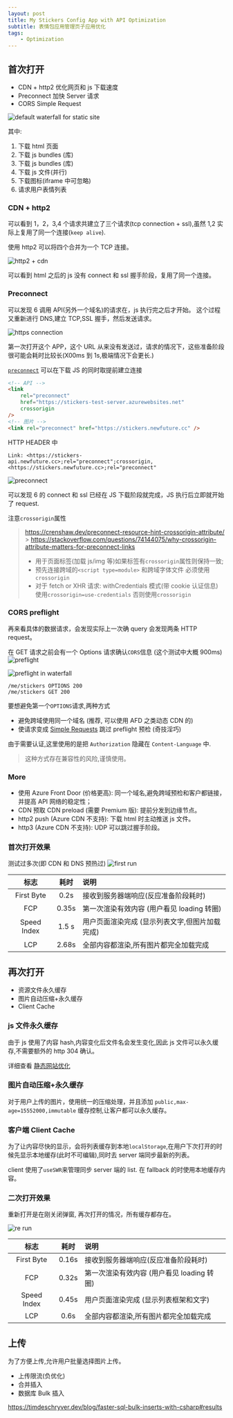 ```yaml
---
layout: post
title: My Stickers Config App with API Optimization
subtitle: 表情包应用管理页子应用优化
tags:
    - Optimization
---
```


## 首次打开

-   CDN + http2 优化网页和 js 下载速度
-   Preconnect 加快 Server 请求
-   CORS Simple Request

![default waterfall for static site](/assets/img/my-stickers-config-app-optimization/waterfall-default.png)

其中:

1. 下载 html 页面
2. 下载 js bundles (库)
3. 下载 js bundles (库)
4. 下载 js 文件(并行)
5. 下载图标(iframe 中可忽略)
6. 请求用户表情列表

### CDN + http2

可以看到 1，2，3,4 个请求共建立了三个请求(tcp connection + ssl),虽然 1,2 实际上复用了同一个连接(`keep alive`).

使用 http2 可以将四个合并为一个 TCP 连接。

![http2 + cdn](/assets/img/my-stickers-config-app-optimization/waterfall-http2.png)

可以看到 html 之后的 js 没有 connect 和 ssl 握手阶段，复用了同一个连接。

### Preconnect

可以发现 6 调用 API(另外一个域名)的请求在，js 执行完之后才开始。
这个过程又重新进行 DNS,建立 TCP,SSL 握手，然后发送请求。

![https connection](/assets/img/my-stickers-config-app-optimization/first-request.png)

第一次打开这个 APP，这个 URL 从来没有发送过，请求的情况下，这些准备阶段很可能会耗时比较长(X00ms 到 1s,极端情况下会更长.)

[`preconnect`](https://developer.mozilla.org/en-US/docs/Web/HTML/Link_types/preconnect) 可以在下载 JS 的同时取提前建立连接

```html
<!-- API -->
<link
    rel="preconnect"
    href="https://stickers-test-server.azurewebsites.net"
    crossorigin
/>
<!-- 图片 -->
<link rel="preconnect" href="https://stickers.newfuture.cc" />
```

HTTP HEADER 中

```header
Link: <https://stickers-api.newfuture.cc>;rel="preconnect";crossorigin, <https://stickers.newfuture.cc>;rel="preconnect"
```

![preconnect](/assets/img/my-stickers-config-app-optimization/waterfall-preconnect.png)

可以发现 6 的 connect 和 ssl 已经在 JS 下载阶段就完成，JS 执行后立即就开始了 request.

注意`crossorigin`属性

> https://crenshaw.dev/preconnect-resource-hint-crossorigin-attribute/ > https://stackoverflow.com/questions/74144075/why-crossorigin-attribute-matters-for-preconnect-links
>
> -   用于页面标签(加载 js/img 等)如果标签有`crossorigin`属性则保持一致;
> -   预先连接跨域的`<script type=module>` 和跨域字体文件 必须使用`crossorigin`
> -   对于 fetch or XHR 请求: withCredentials 模式(带 cookie 认证信息) 使用`crossorigin=use-credentials` 否则使用`crossorigin`

### CORS preflight

再来看具体的数据请求，会发现实际上一次确 query 会发现两条 HTTP request。

在 GET 请求之前会有一个 Options 请求确认`CORS`信息 (这个测试中大概 900ms)
![preflight](/assets/img/my-stickers-config-app-optimization/preflight-timeline.png)

![preflight in waterfall](/assets/img/my-stickers-config-app-optimization/waterfall-preflight.png)

```timeline
/me/stickers OPTIONS 200
/me/stickers GET 200
```

要想避免第一个`OPTIONS`请求,两种方式

-   避免跨域使用同一个域名 (推荐, 可以使用 AFD 之类动态 CDN 的)
-   使请求变成 [Simple Requests](https://developer.mozilla.org/en-US/docs/Web/HTTP/CORS#simple_requests) 跳过 preflight 预检 (奇技淫巧)

由于需要认证,这里使用的是把 `Authorization` 隐藏在 `Content-Language` 中.

> 这种方式存在兼容性的风险,谨慎使用。

### More

-   使用 Azure Front Door (价格更高): 同一个域名,避免跨域预检和客户都链接，并提高 API 网络的稳定性；
-   CDN 预取 CDN preload (需要 Premium 版): 提前分发到边缘节点。
-   http2 push (Azure CDN 不支持): 下载 html 时主动推送 js 文件。
-   http3 (Azure CDN 不支持): UDP 可以跳过握手阶段。

### 首次打开效果

测试过多次(即 CDN 和 DNS 预热过)
![first run](/assets/img/my-stickers-config-app-optimization/first-run.png)

|    标志     | 耗时  | 说明                                           |
| :---------: | :---: | :--------------------------------------------- |
| First Byte  | 0.2s  | 接收到服务器端响应(反应准备阶段耗时)           |
|     FCP     | 0.35s | 第一次渲染有效内容 (用户看见 loading 转圈)     |
| Speed Index | 1.5 s | 用户页面渲染完成 (显示列表文字,但图片加载完成) |
|     LCP     | 2.68s | 全部内容都渲染,所有图片都完全加载完成          |

## 再次打开

-   资源文件永久缓存
-   图片自动压缩+永久缓存
-   Client Cache

### js 文件永久缓存

由于 js 使用了内容 hash,内容变化后文件名会发生变化,因此 js 文件可以永久缓存,不需要额外的 http 304 确认。

详细查看 [静态网站优化](/my-stickers-static-website-optimization/)

### 图片自动压缩+永久缓存

对于用户上传的图片，使用统一的压缩处理，并且添加 `public,max-age=15552000,immutable` 缓存控制,让客户都可以永久缓存。

### 客户端 Client Cache

为了让内容尽快的显示，会将列表缓存到本地`localStorage`,在用户下次打开的时候先显示本地缓存(此时不可编辑),同时去 server 端同步最新的列表。

client 使用了`useSWR`来管理同步 server 端的 list.
在 fallback 的时使用本地缓存内容。

### 二次打开效果

重新打开是在刚关闭弹窗, 再次打开的情况，所有缓存都存在。

![re run](/assets/img/my-stickers-config-app-optimization/re-run.png)

|    标志     | 耗时  | 说明                                       |
| :---------: | :---: | :----------------------------------------- |
| First Byte  | 0.16s | 接收到服务器端响应(反应准备阶段耗时)       |
|     FCP     | 0.32s | 第一次渲染有效内容 (用户看见 loading 转圈) |
| Speed Index | 0.45s | 用户页面渲染完成 (显示列表框架和文字)      |
|     LCP     | 0.6s  | 全部内容都渲染,所有图片都完全加载完成      |

## 上传

为了方便上传,允许用户批量选择图片上传。

-   上传限流(负优化)
-   合并插入
-   数据库 Bulk 插入

https://timdeschryver.dev/blog/faster-sql-bulk-inserts-with-csharp#results
